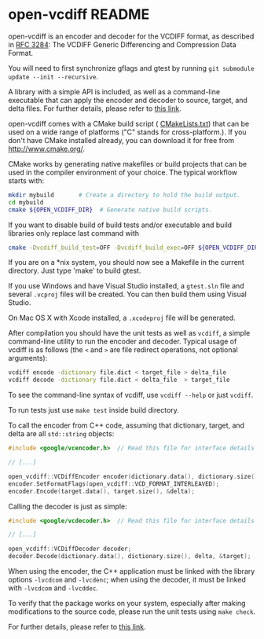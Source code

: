 # open-vcdiff README

open-vcdiff is an encoder and decoder for the VCDIFF format, as described in
[RFC 3284](http://www.ietf.org/rfc/rfc3284.txt): The VCDIFF Generic Differencing
and Compression Data Format.

You will need to first synchronize gflags and gtest by running
`git submodule update --init --recursive`.

A library with a simple API is included, as well as a command-line executable
that can apply the encoder and decoder to source, target, and delta files.
For further details, please refer to
[this link](https://github.com/google/open-vcdiff/wiki/How-to-use-openvcdiff).

open-vcdiff comes with a CMake build script (
[CMakeLists.txt](CMakeLists.txt)) that can be used on a wide range of platforms ("C" stands for
cross-platform.). If you don't have CMake installed already, you can
download it for free from <http://www.cmake.org/>.

CMake works by generating native makefiles or build projects that can
be used in the compiler environment of your choice.  The typical
workflow starts with:
```bash
mkdir mybuild       # Create a directory to hold the build output.
cd mybuild
cmake ${OPEN_VCDIFF_DIR}  # Generate native build scripts.
```
If you want to disable build of build tests and/or executable and build
libraries only replace last command with
```bash
cmake -Dvcdiff_build_test=OFF -Dvcdiff_build_exec=OFF ${OPEN_VCDIFF_DIR}
```
If you are on a \*nix system, you should now see a Makefile in the
current directory.  Just type 'make' to build gtest.

If you use Windows and have Visual Studio installed, a `gtest.sln` file
and several `.vcproj` files will be created.  You can then build them
using Visual Studio.

On Mac OS X with Xcode installed, a `.xcodeproj` file will be generated.

After compilation you should have the unit tests as well as `vcdiff`, a simple
command-line utility to run the encoder and decoder.  Typical usage of vcdiff is
as follows (the `<` and `>` are file redirect operations, not optional
arguments):
```bash
vcdiff encode -dictionary file.dict < target_file > delta_file
vcdiff decode -dictionary file.dict < delta_file  > target_file
```

To see the command-line syntax of vcdiff, use `vcdiff --help` or just `vcdiff`.

To run tests just use `make test` inside build directory.

To call the encoder from C++ code, assuming that dictionary, target, and delta
are all `std::string` objects:
```c++
#include <google/vcencoder.h>  // Read this file for interface details

// [...]

open_vcdiff::VCDiffEncoder encoder(dictionary.data(), dictionary.size());
encoder.SetFormatFlags(open_vcdiff::VCD_FORMAT_INTERLEAVED);
encoder.Encode(target.data(), target.size(), &delta);
```

Calling the decoder is just as simple:
```c++
#include <google/vcdecoder.h>  // Read this file for interface details

// [...]

open_vcdiff::VCDiffDecoder decoder;
decoder.Decode(dictionary.data(), dictionary.size(), delta, &target);
```

When using the encoder, the C++ application must be linked with the library
options `-lvcdcom` and `-lvcdenc`; when using the decoder, it must be linked
with `-lvcdcom` and `-lvcddec`.

To verify that the package works on your system, especially after making
modifications to the source code, please run the unit tests using `make check`.

For further details, please refer to
[this link](https://github.com/google/open-vcdiff/wiki/How-to-use-openvcdiff).
